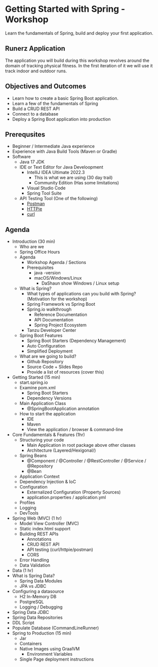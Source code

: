 # Getting Started with Spring - Workshop

Learn the fundamentals of Spring, build and deploy your first application.

## Runerz Application

The application you will build during this workshop revolves around the domain of tracking physical fitness. In the first
iteration of it we will use it track indoor and outdoor runs.

## Objectives and Outcomes

- Learn how to create a basic Spring Boot application.
- Learn a few of the fundamentals of Spring
- Build a CRUD REST API
- Connect to a database
- Deploy a Spring Boot application into production

## Prerequsites

- Beginner / Intermediate Java experience
- Experience with Java Build Tools (Maven or Gradle)
- Software
  - Java 17 JDK
  - IDE or Text Editor for Java Develoopment
    - IntelliJ IDEA Ultimate 2022.3
      - This is what we are using (30 day trail)
      - Community Edition (Has some limitations)
    - Visual Studio Code
    - Spring Tool Suite
  - API Testing Tool (One of the following)
    - [Postman](https://www.postman.com/product/rest-client/)
    - [HTTPie](https://httpie.io/)
    - [curl](https://curl.se/)

## Agenda

- Introduction (30 min)
  - Who are we
  - Spring Office Hours
  - Agenda
    - Workshop Agenda / Sections
    - Prerequisites
      - java -version
      - macOS/Windows/Linux
        - DaShaun show Windows / Linux setup
  - What is Spring?
    - What types of applications can you build with Spring? (Motivation for the workshop)
    - Spring Framework vs Spring Boot
    - Spring.io walkthrough
      - Reference Documentation
      - API Documentation
      - Spring Project Ecosystem
    - Tanzu Developer Center
  - Spring Boot Features
    - Spring Boot Starters (Dependency Management)
    - Auto Configuration
    - Simplified Deployment
  - What are we going to build?
    - Github Repository
    - Source Code + Slides Repo
    - Provide a list of resources (cover this)
- Getting Started (15 min)
  - start.spring.io
  - Examine pom.xml
    - Spring Boot Starters
    - Dependency Versions
  - Main Application Class
    - @SpringBootApplication annotation
  - How to start the application
    - IDE
    - Maven
    - View the application / browser & command-line
- Core Fundamentals & Features (1hr)
  - Structuring your code
    - Main Application in root package above other classes
    - Architecture (Layered/Hexigonal/)
  - Spring Beans
    - @Component / @Controller / @RestController / @Service / @Repository
    - @Bean
  - Application Context
  - Dependency Injection & IoC
  - Configuration
    - Externalized Configuration (Property Sources)
    - application.properties / application.yml
  - Profiles
  - Logging
  - DevTools
- Spring Web (MVC) (1 hr)
  - Model View Controller (MVC)
  - Static index.html support
  - Building REST APIs
    - Annotations
    - CRUD REST API
    - API testing (curl/httpie/postman)
    - CORS
  - Error Handling
  - Data Validation
- Data (1 hr)
- What is Spring Data?
  - Spring Data Modules
  - JPA vs JDBC
- Configuring a datasource
  - H2 In-Memory DB
  - PostgreSQL
  - Logging / Debugging
- Spring Data JDBC
- Spring Data Repositories
- DDL Script
- Populate Database (CommandLineRunner)
- Spring to Production (15 min)
  - Jar
  - Containers
  - Native Images using GraalVM
    - Environment Variables
  - Single Page deployment instructions
